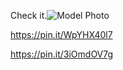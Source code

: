 Check it.![Model Photo](https://github.com/lamodeve/Model-s-Trending-/raw/main/.github/model1.jpg)

https://pin.it/WpYHX40l7



https://pin.it/3iOmdOV7g

